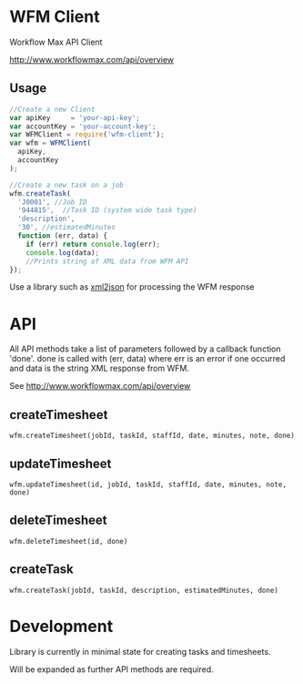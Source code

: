 # WFM Client

Workflow Max API Client

http://www.workflowmax.com/api/overview

## Usage

```js
//Create a new Client
var apiKey     = 'your-api-key';
var accountKey = 'your-account-key';
var WFMClient = require('wfm-client');
var wfm = WFMClient(
  apiKey,
  accountKey
);

//Create a new task on a job
wfm.createTask(
  'J0001', //Job ID
  '944815',  //Task ID (system wide task type)
  'description',
  '30', //estimatedMinutes
  function (err, data) {
    if (err) return console.log(err);
    console.log(data);
    //Prints string of XML data from WFM API
});
```

Use a library such as [xml2json](https://github.com/buglabs/node-xml2json) for processing the WFM response

# API

All API methods take a list of parameters followed by a callback function 'done'. done is called with (err, data) where err is an error if one occurred and data is the string XML response from WFM.

See http://www.workflowmax.com/api/overview

## createTimesheet
`wfm.createTimesheet(jobId, taskId, staffId, date, minutes, note, done)`

## updateTimesheet
`wfm.updateTimesheet(id, jobId, taskId, staffId, date, minutes, note, done)`

## deleteTimesheet
`wfm.deleteTimesheet(id, done)`

## createTask
`wfm.createTask(jobId, taskId, description, estimatedMinutes, done)`

# Development

Library is currently in minimal state for creating tasks and timesheets.

Will be expanded as further API methods are required.
